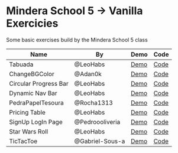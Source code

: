 # Mindera School 5 -> Vanilla Exercicies

Some basic exercises build by the Mindera School 5 class


| Name          | By       | Demo                                                                             | Code                                                                                       |
| ------------- | -------- | -------------------------------------------------------------------------------- | ------------------------------------------------------------------------------------------ |
| Tabuada | @LeoHabs | [Demo](https://mindera-school.github.io/MS5-FE-Vanilla-Exercicies/Tabuada/) | [Code](https://github.com/mindera-school/MS5-FE-Vanilla-Exercicies/tree/main/Tabuada) |
| ChangeBGColor | @Adan0k | [Demo](https://mindera-school.github.io/MS5-FE-Vanilla-Exercicies/ChangeBGColor) | [Code](https://github.com/mindera-school/MS5-FE-Vanilla-Exercicies/tree/main/ChangeBGColor) |
| Circular Progress Bar | @LeoHabs | [Demo](https://mindera-school.github.io/MS5-FE-Vanilla-Exercicies/CircularProgressBar) | [Code](https://github.com/mindera-school/MS5-FE-Vanilla-Exercicies/tree/main/CircularProgressBar) |
| Dynamic Nav Bar | @LeoHabs | [Demo](https://mindera-school.github.io/MS5-FE-Vanilla-Exercicies/DinamicNavMenu) | [Code](https://github.com/mindera-school/MS5-FE-Vanilla-Exercicies/tree/main/DinamicNavMenu) |
| PedraPapelTesoura | @Rocha1313 | [Demo](https://mindera-school.github.io/MS5-FE-Vanilla-Exercicies/PedraPapelTesoura) | [Code](https://github.com/mindera-school/MS5-FE-Vanilla-Exercicies/tree/main/PedraPapelTesoura) |
| Pricing Table | @LeoHabs | [Demo](https://mindera-school.github.io/MS5-FE-Vanilla-Exercicies/PricingTable/) | [Code](https://github.com/mindera-school/MS5-FE-Vanilla-Exercicies/tree/main/PricingTable) |
| SignUp LogIn Page | @Pedroooliveria | [Demo](https://mindera-school.github.io/MS5-FE-Vanilla-Exercicies/SignUpLogInPage/) | [Code](https://github.com/mindera-school/MS5-FE-Vanilla-Exercicies/tree/main/SignUpLogInPage) |
| Star Wars Roll | @LeoHabs | [Demo](https://mindera-school.github.io/MS5-FE-Vanilla-Exercicies/StarWarsRoll) | [Code](https://github.com/mindera-school/MS5-FE-Vanilla-Exercicies/tree/main/StarWarsRol) |
| TicTacToe | @Gabriel-Sous-a | [Demo](https://mindera-school.github.io/MS5-FE-Vanilla-Exercicies/TicTacToe) | [Code](https://github.com/mindera-school/MS5-FE-Vanilla-Exercicies/tree/main/TicTacToe) |
